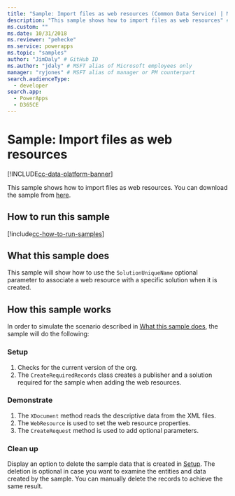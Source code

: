 ```yaml
---
title: "Sample: Import files as web resources (Common Data Service) | Microsoft Docs" # Intent and product brand in a unique string of 43-59 chars including spaces
description: "This sample shows how to import files as web resources" # 115-145 characters including spaces. This abstract displays in the search result.
ms.custom: ""
ms.date: 10/31/2018
ms.reviewer: "pehecke"
ms.service: powerapps
ms.topic: "samples"
author: "JimDaly" # GitHub ID
ms.author: "jdaly" # MSFT alias of Microsoft employees only
manager: "ryjones" # MSFT alias of manager or PM counterpart
search.audienceType: 
  - developer
search.app: 
  - PowerApps
  - D365CE
---
```


# Sample: Import files as web resources 

[!INCLUDE[cc-data-platform-banner](../../../../includes/cc-data-platform-banner.md)]

This sample shows how to import files as web resources. You can download the sample from [here](https://github.com/microsoft/PowerApps-Samples/tree/master/cds/orgsvc/C%23/ImportWebResources).

## How to run this sample

[!include[cc-how-to-run-samples](../../includes/cc-how-to-run-samples.md)]

## What this sample does

This sample will show how to use the `SolutionUniqueName` optional parameter to associate a web resource with a specific solution when it is created.

## How this sample works

In order to simulate the scenario described in [What this sample does](#what-this-sample-does), the sample will do the following:

### Setup

1. Checks for the current version of the org.
2. The `CreateRequiredRecords` class creates a publisher and a solution required for the sample when adding the web resources.


### Demonstrate

1. The `XDocument` method reads the descriptive data from the XML files. 
1. The `WebResource` is used to set the web resource properties.
1. The `CreateRequest` method is used to add optional parameters.

### Clean up

Display an option to delete the sample data that is created in [Setup](#setup). The deletion is optional in case you want to examine the entities and data created by the sample. You can manually delete the records to achieve the same result.

